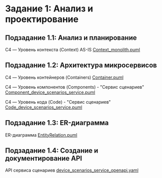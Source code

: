 # Задание 1: Анализ и проектирование

## Подзадание 1.1: Анализ и планирование
C4 — Уровень контекста (Context) AS-IS
[Context_monolith.puml](diagrams/context/Context_monolith.puml)

## Подзадание 1.2: Архитектура микросервисов

C4 — Уровень контейнеров (Containers)
[Container.puml](diagrams/container/Container.puml)

C4 — Уровень компонентов (Components) - "Сервис сценариев"
[Component_device_scenarios_service.puml](diagrams/component/Component_device_scenarios_service.puml)

C4 — Уровень кода (Code) - "Сервис сценариев"
[Code_device_scenarios_service.puml](diagrams/code/Code_device_scenarios_service.puml)


## Подзадание 1.3: ER-диаграмма
ER-диаграмма
[EntityRelation.puml](diagrams/er/EntityRelation.puml)

## Подзадание 1.4: Создание и документирование API
API сервиса сценариев
[device_scenarios_service_openapi.yaml](device_scenarios_service_openapi.yaml)